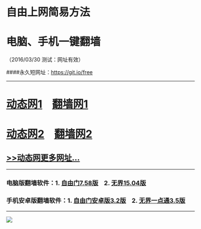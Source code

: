 # 自由上网简易方法
# 电脑、手机一键翻墙
（2016/03/30 测试：网址有效）

####永久短网址：https://git.io/free

***

# <a href="http://dt01.twlab.org/330/1" target="_blank">动态网1</a>&nbsp;&nbsp;&nbsp;&nbsp;<a href="http://fq-1.idigo.org" target="_blank">翻墙网1</a>

# <a href="http://dt-01.a11y.com/330/1" target="_blank">动态网2</a>&nbsp;&nbsp;&nbsp;&nbsp;<a href="http://fq-2.newca.org" target="_blank">翻墙网2</a>

## <a href="http://fq10.rm6.org/urldt0.php" target="_blank">>>动态网更多网址...</a>

***

### 电脑版翻墙软件：1. <a href="http://fq04.igster.org/fgget.php?fid=fg758p.zip" target="_blank">自由门7.58版</a>&nbsp;&nbsp;&nbsp;&nbsp;2. <a href="http://fq04.igster.org/fgget.php?fid=u1504.zip" target="_blank">无界15.04版</a>

### 手机安卓版翻墙软件：1. <a href="http://fq04.igster.org/fgget.php?fid=fgma32.apk" target="_blank">自由门安卓版3.2版</a>&nbsp;&nbsp;&nbsp;&nbsp;2. <a href="http://fq04.igster.org/fgget.php?fid=um3.5.apk" target="_blank">无界一点通3.5版</a>

***

<p><img src="http://fq05.dler.org/pic/yjfq-20160328new.png"></p> 
